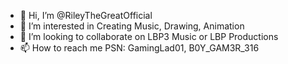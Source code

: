 - 👋 Hi, I’m @RileyTheGreatOfficial
- 👀 I’m interested in Creating Music, Drawing, Animation
- 💞️ I’m looking to collaborate on LBP3 Music or LBP Productions
- 📫 How to reach me PSN: GamingLad01, B0Y_GAM3R_316
<!---
RileyTheGreatOfficial/RileyTheGreatOfficial is a ✨ special ✨ repository because its `README.md` (this file) appears on your GitHub profile.
You can click the Preview link to take a look at your changes.
--->
